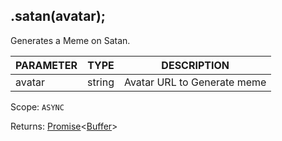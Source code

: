## .satan(avatar);
Generates a Meme on Satan.

| PARAMETER   | TYPE   | DESCRIPTION                                    |
| ----------- | ------ | ---------------------------------------------- |
| avatar      | string | Avatar URL to Generate meme                    |

Scope: `ASYNC`

Returns: <a href="https://developer.mozilla.org/en-US/docs/Web/JavaScript/Reference/Global_Objects/Promise">Promise</a><<a href="https://nodejs.org/dist/latest/docs/api/buffer.html#buffer_class_buffer">Buffer</a>>